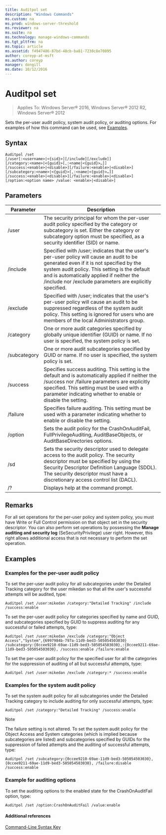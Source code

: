 ```yaml
---
title: Auditpol set
description: "Windows Commands"
ms.custom: na
ms.prod: windows-server-threshold
ms.reviewer: na
ms.suite: na
ms.technology: manage-windows-commands
ms.tgt_pltfrm: na
ms.topic: article
ms.assetid: f4947486-87bd-48cb-ba81-7230c8e70895
author: coreyp-at-msft
ms.author: coreyp
manager: dongill
ms.date: 10/12/2016
---
```


# Auditpol set

>Applies To: Windows Server&reg; 2016, Windows Server&reg; 2012 R2, Windows Server&reg; 2012

Sets the per-user audit policy, system audit policy, or auditing options.
For examples of how this command can be used, see [Examples](#BKMK_examples).
## Syntax
```
Auditpol /set
[/user[:<username>|<{sid}>][/include][/exclude]]
[/category:<name>|<{guid}>[,:<name|<{guid}>…]]
[/success:<enable>|<disable>][/failure:<enable>|<disable>]
[/subcategory:<name>|<{guid}>[,:<name|<{guid}>…]]
[/success:<enable>|<disable>][/failure:<enable>|<disable>]
[/option:<option name> /value: <enable>|<disable>]
```
## Parameters
|Parameter|Description|
|-------------|---------------|
|/user|The security principal for whom the per-user audit policy specified by the category or subcategory is set. Either the category or subcategory option must be specified, as a security identifier (SID) or name.|
|/include|Specified with /user; indicates that the user's per-user policy will cause an audit to be generated even if it is not specified by the system audit policy. This setting is the default and is automatically applied if neither the /include nor /exclude parameters are explicitly specified.|
|/exclude|Specified with /user; indicates that the user's per-user policy will cause an audit to be suppressed regardless of the system audit policy. This setting is ignored for users who are members of the local Administrators group.|
|/category|One or more audit categories specified by globally unique identifier (GUID) or name. If no user is specified, the system policy is set.|
|/subcategory|One or more audit subcategories specified by GUID or name. If no user is specified, the system policy is set.|
|/success|Specifies success auditing. This setting is the default and is automatically applied if neither the /success nor /failure parameters are explicitly specified. This setting must be used with a parameter indicating whether to enable or disable the setting.|
|/failure|Specifies failure auditing. This setting must be used with a parameter indicating whether to enable or disable the setting.|
|/option|Sets the audit policy for the CrashOnAuditFail, FullPrivilegeAuditing, AuditBaseObjects, or AuditBaseDirectories options.|
|/sd|Sets the security descriptor used to delegate access to the audit policy. The security descriptor must be specified by using the Security Descriptor Definition Language (SDDL). The security descriptor must have a discretionary access control list (DACL).|
|/?|Displays help at the command prompt.|
## Remarks
For all set operations for the per-user policy and system policy, you must have Write or Full Control permission on that object set in the security descriptor. You can also perform set operations by possessing the **Manage auditing and security log** (SeSecurityPrivilege) user right. However, this right allows additional access that is not necessary to perform the set operation.
## <a name="BKMK_examples"></a>Examples
### Examples for the per-user audit policy
To set the per-user audit policy for all subcategories under the Detailed Tracking category for the user mikedan so that all the user's successful attempts will be audited, type:
```
Auditpol /set /user:mikedan /category:"Detailed Tracking" /include /success:enable
```
To set the per-user audit policy for categories specified by name and GUID, and subcategories specified by GUID to suppress auditing for any successful or failed attempts, type:
```
Auditpol /set /user:mikedan /exclude /category:"Object Access","System",{6997984b-797a-11d9-bed3-505054503030} 
/subcategory:{0ccee9210-69ae-11d9-bed3-505054503030},:{0ccee9211-69ae-11d9-bed3-505054503030}, /success:enable /failure:enable
```
To set the per-user audit policy for the specified user for all the categories for the suppression of auditing of all but successful attempts, type:
```
Auditpol /set /user:mikedan /exclude /category:* /success:enable
```
### Examples for the system audit policy
To set the system audit policy for all subcategories under the Detailed Tracking category to include auditing for only successful attempts, type:
```
Auditpol /set /category:"Detailed Tracking" /success:enable
```
> [!NOTE]
> The failure setting is not altered.
To set the system audit policy for the Object Access and System categories (which is implied because subcategories are listed) and subcategories specified by GUIDs for the suppression of failed attempts and the auditing of successful attempts, type:
```
Auditpol /set /subcategory:{0ccee9210-69ae-11d9-bed3-505054503030},{0ccee9211-69ae-11d9-bed3-505054503030}, /failure:disable /success:enable
```
### Example for auditing options
To set the auditing options to the enabled state for the CrashOnAuditFail option, type:
```
Auditpol /set /option:CrashOnAuditFail /value:enable
```
#### Additional references
[Command-Line Syntax Key](Command-Line-Syntax-Key.md)
